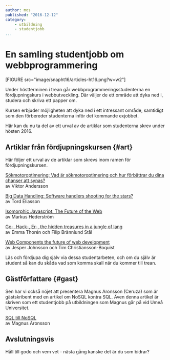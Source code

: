 ```yaml
---
author: mos
published: "2016-12-12"
category:
    - utbildning
    - studentjobb
...
```

En samling studentjobb om webbprogrammering
==================================

[FIGURE src="image/snapht16/articles-ht16.png?w=w2"]

Under höstterminen i trean går webbprogrammeringsstudenterna en fördjupningskurs i webbutveckling. Där väljer de ett område att dyka ned i, studera och skriva ett papper om.

Kursen erbjuder möjligheten att dyka ned i ett intressant område, samtidigt som den förbereder studenterna inför det kommande exjobbet.

Här kan du nu ta del av ett urval av de artiklar som studenterna skrev under hösten 2016.

<!--more-->



Artiklar från fördjupningskursen {#art}
-----------------------------------

Här följer ett urval av de artiklar som skrevs inom ramen för fördjupningskursen.

[Sökmotoroptimering: Vad är sökmotoroptimering och hur förbättrar du dina chanser att synas?](article/ht16/Sokmotoroptimering-Viktor-Andersson.pdf)  
av Viktor Andersson

[Big Data Handling: Software handlers shooting for the stars?](article/ht16/Big-Data-Handling-Tord-Eliasson.pdf)  
av Tord Eliasson

[Isomorphic Javascript: The Future of the Web](article/ht16/Isomorphic-JavaScript-Markus-Hederstrom.pdf)  
av Markus Hederström

[Go-, Hack-, Er-, the hidden treasures in a jungle of lang](article/ht16/Hidden-tresure-of-languages-Filip-Stahl-Emma-Thoren.pdf)  
av Emma Thorén och Filip Brännlund Stål

[Web Components the future of web development](article/ht16/Web-Components-Jesper-Johnsson-Tim-Christiansson-Boquist.pdf)  
av Jesper Johnsson och Tim Christiansson-Boquist

Läs och fördjupa dig själv via dessa studentarbeten, och om du själv är student så kan du skåda vad som komma skall när du kommer till trean.



Gästförfattare {#gast}
-----------------------------------

Sen har vi också nöjet att presentera Magnus Aronsson (Ceruza) som är gästskribent med en artikel om NoSQL kontra SQL. Även denna artikel är skriven som ett studentjobb på utbildningen som Magnus går på vid Umeå Universitet.

[SQL till NoSQL](article/ht16/MagnusAronsson_NoSQL.pdf)  
av Magnus Aronsson



Avslutningsvis
---------------------------------------

Håll till godo och vem vet - nästa gång kanske det är du som bidrar?
